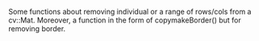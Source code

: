 Some functions about removing individual or a range of rows/cols from a cv::Mat. Moreover, a function in the form of copymakeBorder() but for removing border.
